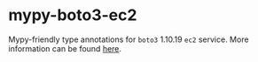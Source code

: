 # mypy-boto3-ec2

Mypy-friendly type annotations for `boto3` 1.10.19 `ec2` service.
More information can be found [here](https://github.com/vemel/mypy_boto3).